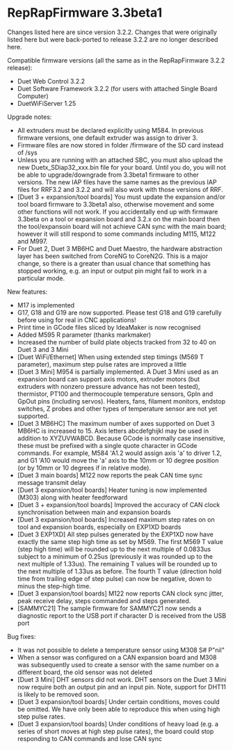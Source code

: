 RepRapFirmware 3.3beta1
=======================

Changes listed here are since version 3.2.2. Changes that were originally listed here but were back-ported to release 3.2.2 are no longer described here.

Compatible firmware versions (all the same as in the RepRapFirmware 3.2.2 release):
- Duet Web Control 3.2.2
- Duet Software Framework 3.2.2 (for users with attached Single Board Computer)
- DuetWiFiServer 1.25

Upgrade notes:
- All extruders must be declared explicitly using M584. In previous firmware versions, one default extruder was assign to driver 3.
- Firmware files are now stored in folder /firmware of the SD card instead of /sys
- Unless you are running with an attached SBC, you must also upload the new Duetx_SDiap32_xxx.bin file for your board. Until you do, you will not be able to upgrade/downgrade from 3.3beta1 firmware to other versions. The new IAP files have the same names as the previous IAP files for RRF3.2 and 3.2.2 and will also work with those versions of RRF.
- [Duet 3 + expansion/tool boards] You must update the expansion and/or tool board firmware to 3.3beta1 also, otherwise movement and some other functions will not work. If you accidentally end up with firmware 3.3beta on a tool or expansion board and 3.2.x on the main board then the tool/expansoin board will not achieve CAN sync with the main board; however it will still respond to some commands including M115, M122 and M997.
- For Duet 2, Duet 3 MB6HC and Duet Maestro, the hardware abstraction layer has been switched from CoreNG to CoreN2G. This is a major change, so there is a greater than usual chance that something has stopped working, e.g. an input or output pin might fail to work in a particular mode.

New features:
- M17 is implemented
- G17, G18 and G19 are now supported. Please test G18 and G19 carefully before using for real in CNC applications!
- Print time in GCode files sliced by IdeaMaker is now recognised
- Added M595 R parameter (thanks markmaker)
- Increased the number of build plate objects tracked from 32 to 40 on Duet 3 and 3 Mini
- [Duet WiFi/Ethernet] When using extended step timings (M569 T parameter), maximum step pulse rates are improved a little
- [Duet 3 Mini] M954 is partially implemented. A Duet 3 Mini used as an expansion board can support axis motors, extruder motors (but extruders with nonzero pressure advance has not been tested), thermistor, PT100 and thermocouple temperature sensors, GpIn and GpOut pins (including servos). Heaters, fans, filament monitors, endstop switches, Z probes and other types of temperature sensor are not yet supported.
- [Duet 3 MB6HC] The maximum number of axes supported on Duet 3 MB6HC is increased to 15. Axis letters abcdefghijkl may be used in addition to XYZUVWABCD. Because GCode is normally case insensitive, these must be prefixed with a single quote character in GCode commands. For example, M584 'A1.2 would assign axis 'a' to driver 1.2, and G1 'A10 would move the 'a' axis to the 10mm or 10 degree position (or by 10mm or 10 degrees if in relative mode).
- [Duet 3 main boards] M122 now reports the peak CAN time sync message transmit delay
- [Duet 3 expansion/tool boards] Heater tuning is now implemented (M303) along with heater feedforward
- [Duet 3 + expansion/tool boards] Improved the accuracy of CAN clock synchronisation between main and expansion boards
- [Duet 3 expansion/tool boards] Increased maximum step rates on on tool and expansion boards, especially on EXP1XD boards
- [Duet 3 EXP1XD] All step pulses generated by the EXP1XD now have exactly the same step high time as set by M569. The first M569 T value (step high time) will be rounded up to the next multiple of 0.0833us subject to a minimum of 0.25us (previously it was rounded up to the next multiple of 1.33us). The remaining T values will be rounded up to the next multiple of 1.33us as before. The fourth T value (direction hold time from trailing edge of step pulse) can now be negative, down to minus the step-high time.
- [Duet 3 expansion/tool boards] M122 now reports CAN clock sync jitter, peak receive delay, steps commanded and steps generated.
- [SAMMYC21] The sample firmware for SAMMYC21 now sends a diagnostic report to the USB port if character D is received from the USB port

Bug fixes:
- It was not possible to delete a temperature sensor using M308 S# P"nil"
- When a sensor was configured on a CAN expansion board and M308 was subsequently used to create a sensor with the same number on a different board, the old sensor was not deleted
- [Duet 3 Mini] DHT sensors did not work. DHT sensors on the Duet 3 Mini now require both an output pin and an input pin. Note, support for DHT11 is likely to be removed soon.
- [Duet 3 expansion/tool boards] Under certain conditions, moves could be omitted. We have only been able to reproduce this when using high step pulse rates.
- [Duet 3 expansion/tool boards] Under conditions of heavy load (e.g. a series of short moves at high step pulse rates), the board could stop responding to CAN commands and lose CAN sync
